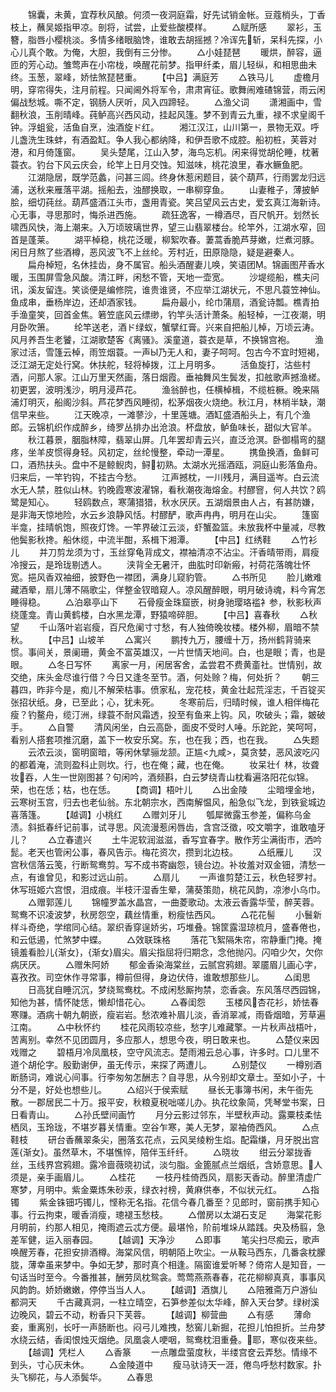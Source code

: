 <!-- { "loadSidebar": true } -->
　　锦囊，未黄，宜荐秋风酿。何须一夜洞庭霜，好先试销金帐。豆蔻梢头，丁香枝上，蘸吴姬指甲凉。剖将，试尝，止爱些酸模样。
　　△赋所感
　　翠衫，玉簪，脂唇小樱桃淡。多情多绪眼脑馋，谁敢去胡摇撼？冷诨先斩，呆科先探，小心儿真个敢。为俺，大胆，我倒有三分惨。
　　△小娃琵琶
　　暖烘，醉容，逼匝的芳心动。雏莺声在小帘栊，唤醒花前梦。指甲纤柔，眉儿轻纵，和相思曲未终。玉葱，翠峰，娇怯煞琵琶重。
　　【中吕】满庭芳
　　△铁马儿
　　虚檐月明，穿帘得失，注月前程。只闻阃外将军令，肃肃宵征。歌舞闹难碴锦营，雨云闲偏战愁城。嘶不定，钢肠人厌听，风入四蹄轻。
　　△渔父词
　　潇湘画中，雪翻秋浪，玉削晴峰。莼鲈高兴西风动，挂起风篷。梦不到青云九重，禄不求皇阁千钟。浮蛆瓮，活鱼自烹，浊酒旋ド红。
　　湘江汉江，山川第一，景物无双。呼儿盏洗生珠蚌，有酒盈缸。争人我心都纳降，和伊吾歌不成腔。船初桩，芙蓉对港，和月倚篷窗。
　　吴头楚尾，江山入梦，海鸟忘机。闲来得觉胡伦睡，枕著蓑衣。钓台下风云庆会，纶竿上日月交蚀。知滋味，桃花浪里，春水鳜鱼肥。
　　江湖隐居，既学范蠡，问甚三闾。终身休惹闲题目，装个葫芦，行雨罢龙归远浦，送秋来雁落平湖。摇船去，浊醪换取，一串柳穿鱼。
　　山妻稚子，薄披鲈脍，细切莼丝。葫芦盛酒江头市，盏用青瓷。笑吕望风云古史，爱玄真江海新诗。心无事，寻思那时，悔杀进西施。
　　疏狂逸客，一樽酒尽，百尺帆开。划然长啸西风快，海上潮来。入万顷玻璃世界，望三山翡翠楼台。纶竿外，江湖水窄，回首是蓬莱。
　　湖平棹稳，桃花泛暖，柳絮吹春。萋蒿香脆芦芽嫩，烂煮河豚。闲日月熬了些酒樽，恶风波飞不上丝纶。芳村近，田原隐隐，疑是避秦人。
　　扁舟棹短，名休挂齿，身不属官。船头酒醒妻儿唤，笑语团。锦画图芹香水暖，玉围屏雪急风酸。清江畔，闲愁不管，天地一壶宽。
　　沙堤缆船，樵夫问讯，溪友留连。笑谈便是编修院，谁贵谁贤，不应举江湖状元，不思凡蓑笠神仙。鱼成串，垂杨岸边，还却酒家钱。
　　扁舟最小，纶巾蒲扇，酒瓮诗瓢。樵青拍手渔童笑，回首金焦。箬笠底风云缥缈，钓竿头活计萧条。船轻棹，一江夜潮，明月卧吹箫。
　　纶竿送老，酒ド绿蚁，蟹擘红膏。兴来自把船儿棹，万顷云涛。风月养吾生老饕，江湖歌楚客《离骚》。溪童道，蓑衣是草，不换锦宫袍。
　　渔家过活，雪篷云棹，雨笠烟蓑。一声Ы乃无人和，妻子呵呵。包古今不宜时短褐，泛江湖无定处行窝。休扶舵，轻将棹拨，江上月明多。
　　活鱼旋打，沽些村酒，问那人家。江山万里天然画，落日烟霞。垂袖舞风生鬓发，扣舷歌声撼渔槎。初更罢，波明浅沙，明月浸芦花。
　　渔翁醉也，任横棹楫，不缆桩橛。晚来隔浦灯明灭，船阁沙斜。芦花梦西风睡彻，松茅烟夜火烧绝。秋江月，林梢半缺，潮信早来些。
　　江天晚凉，一滩蓼沙，十里莲塘。酒缸盛酒船头上，有几个渔郎。云锦机织作成醉乡，绮罗丛排办出沧浪。杯盘放，鲈鱼味长，甜似大官羊。
　　秋江暮景，胭脂林障，翡翠山屏。几年罢却青云兴，直泛沧溟。卧御榻弯的腿疼，坐羊皮惯得身轻。风初定，丝纶慢整，牵动一潭星。
　　携鱼换酒，鱼鲜可口，酒热扶头。盘中不是鲸鲵肉，鲟初熟。太湖水光摇酒瓯，洞庭山影落鱼舟。归来后，一竿钓钩，不挂古今愁。
　　江声撼枕，一川残月，满目遥岑。白云流水无人禁，胜似山林。钓晚霞寒波濯锦，看秋潮夜海熔金。村醪窨，何人共饮？鸥鹭是知心。
　　轻鸥数点，寒蒲猎猎，秋水厌厌。五湖烟景由人占，有甚防嫌，是非海天惊地险，水云乡浪静风恬。村醪酽，歌声冉冉，明月在山尖。
　　篷窗半龛，挂晴帆饱，照夜灯馋。一竿界破江云淡，虾蟹盈篮。未放我杯中量减，尽教他鬓影秋搀。船休缆，中流半酣，系楫下湘潭。
　　【中吕】红绣鞋
　　△竹衫儿
　　并刀剪龙须为寸，玉丝穿龟背成文，襟袖清凉不沾尘。汗香晴带雨，肩瘦冷搜云，是玲珑剔透人。
　　浃背全无暑汗，曲肱时印新瘢，衬荷花落魄壮怀宽。挹风香双袖细，披野色一襟团，满身儿窥豹管。
　　△书所见
　　脸儿嫩难藏酒晕，扇儿薄不隔歌尘，佯整金钗暗窥人。凉风醒醉眼，明月破诗魂，料今宵怎睡得稳。
　　△泊皋亭山下
　　石骨瘦金珠窟嵌，树身驰璎珞褴衤参，秋影秋声绕蓬龛。青山黄鹤楼，白水黑龙潭，野猿啼碎胆。
　　【中吕】喜春秋
　　△秋望
　　千山落叶岩岩瘦，百尺危阑寸寸愁，有人独倚晚妆楼。楼外柳，眉暗不禁秋。
　　【中吕】山坡羊
　　△寓兴
　　鹏抟九万，腰缠十万，扬州鹤背骑来惯。事间关，景阑珊，黄金不富英雄汉，一片世情天地间。白，也是眼；青，也是眼。
　　△冬日写怀
　　离家一月，闲居客舍，孟尝君不费黄齑社。世情别，故交绝，床头金尽谁行借？今日又逢冬至节。酒，何处赊？梅，何处折？
　　朝三暮四，昨非今是，痴儿不解荣枯事。偾家私，宠花枝，黄金壮起荒淫志，千百锭买张招状纸。身，已至此；心，犹未死。
　　冬寒前后，归晴时候，谁人相伴梅花瘦？钓鳌舟，缆汀洲，绿蓑不耐风霜透，投至有鱼来上钩。风，吹破头；霜，皴破手。
　　△自警
　　清风闲坐，白云高卧，面皮不受时人唾。乐跎跎，笑呵呵，看别人搭套项推沉磨，盖下一枚安乐窝。东，也在我；西，也在我。
　　△失题
　　云浓云淡，窗明窗暗，等闲休擘骊龙颔。正尴<九咸>，莫贪婪，恶风波吃闪的都着淹，流则盈科止则坎。行，也在俺；藏，也在俺。
　　妆呆壮亻林，妆聋妆吞，人生一世刚图甚？句闲吟，酒频斟，白云梦绕青山枕看遍洛阳花似锦。荣，也在恁；枯，也在恁。
　　【商调】梧叶儿
　　△出金陵
　　尘暗埋金地，云寒树玉宫，归去也老仙翁。东北朝宗水，西南解愠风，船急似飞龙，到铁瓮城边喜落篷。
　　【越调】小桃红
　　△赠刘牙儿
　　瓠犀微露玉参差，偏称乌金渍。斜抵春纤记前事，试寻思。风流漫惹闲唇齿，含宫泛徵，咬文嚼字，谁敢嗑牙儿？
　　△立春遣兴
　　土牛泥软润滋滋，香写宜春字。散作芳尘满街市，洒吟髭。老天也管闲公事，春风告示。梅花资次，攒到北边枝。
　　△纸雁儿
　　汉宫秋信落云笺，行断鸳鸯剪。写不成书寄幽怨，镜台边。补妆羞对双金钿，清愁一点，有谁曾见，和影过远山前。
　　△扇儿
　　一声谁剪楚江云，秋色轻罗衬。休写班姬六宫恨，泪成痕。半枝汗湿香生晕，蒲葵策勋，桃花风韵，凉渗小乌巾。
　　△赠郭莲儿
　　锦幢罗盖水晶宫，一曲菱歌动。太液云香露华莹，醉芙蓉。鸳鸯不识凌波梦，秋房怨空，藕丝情重，粉瘦怯西风。
　　△花花髻
　　小鬟新样斗奇绝，学绾同心结。翠织香穿逞娇劣，巧堆叠。锦筐露湿琼梳月，盛春倦也，和云低遏，忙煞梦中蝶。
　　△效联珠格
　　落花飞絮隔朱帘，帘静重门掩。掩镜羞看脸儿{渐女}，{渐女}眉尖。眉尖指屈将归期念，念他抛闪。闪咱少欠，欠你病厌厌。
　　△赠朱阿娇
　　郁金香染海棠丝，云腻宫鸦翅。翠靥眉儿画心字，喜孜孜。司空休作寻常事，樽前但得，身边伏侍，谁敢想那些儿。
　　△闺思
　　日高犹自睡沉沉，梦绕鸳鸯枕。不成闲愁厮拘禁，恋香衾。东风落尽西园锦，知他为甚，情怀陡恁，懒却惜花心。
　　△春闺怨
　　玉楼风杏花衫，娇怯春寒赚。酒病十朝九朝嵌，瘦岩岩。愁浓难补眉儿淡，香消翠减，雨昏烟暗，芳草遍江南。
　　△中秋怀约
　　桂花风雨较凉些，愁字儿难藏擎。一片秋声战梧叶，苦离别。幸然不见团圆月，多应那人，想思今夜，明日敢来也。
　　△楚仪来因戏赠之
　　碧梧月冷凤凰枝，空守风流志。楚雨湘云总心事，许多时。口儿里不道个胡伦字。殷勤谢伊，虽无传示，来探了两遭儿。
　　△别楚仪
　　一樽别酒断肠词，难说心间事。行李匆匆怎酬志？自寻思，从今别却文章士。至如小子，十分不是，好处也想些儿。
　　△绍兴于侯索赋
　　昼长无事簿书闲，未午衙先散。一郡居民二十万。报平安，秋粮夏税咄嗟儿办。执花纹象简，凭琴堂书案，日日看青山。
　　△孙氏壁间画竹
　　月分云影过邻东，半壁秋声动。露粟枝柔怯栖凤，玉玲珑，不堪岁暮关情重。空谷乍寒，美人无梦，翠袖倚西风。
　　△点鞋枝
　　研台香蘸翠条尖，圈落玄花点，云风吴绫粉生焰。配霜缣，月牙脱出宫莲{渐女}。虽然草木，不堪憔悴，陪伴玉纤纤。
　　△晓妆
　　绀云分翠拢香丝，玉线界宫鸦翅。露冷啬薇晓初试，淡匀脂。金篦腻点兰烟纸，含娇意思。人须是，亲手画眉儿。
　　△桂花
　　一枝丹桂倚西风，扇影天香动。醉里清虚广寒梦，月明中。紫金粟炼朱砂汞，绿衣衬榜，黄麻供奉，不似状元红。
　　△指镯
　　紫金铢钿巧镯儿，悭称无名指。花信今春几番至？见郎时，窗前携手知心事。行云拘束，暖香消瘦，璁褪玉愁枝。
　　△僧房以太湖石支足
　　海棠花影月明前，约那人相见，掩雨遮云忒方便。最堪怜，阶前堆垛从踏践。央及杨翦，急差军健，运入丽春园。
　　【越调】天净沙
　　△即事
　　笔尖扫尽痴云，歌声唤醒芳春，花担安排酒樽。海棠风信，明朝陌上吹尘。一从鞍马西东，几番衾枕朦胧，薄幸虽来梦中。争如无梦，那时真个相逢。隔窗谁爱听琴？倚帘人是知音，一句话当时至今。今番推甚，酬劳凤枕鸳衾。莺莺燕燕春春，花花柳柳真真，事事风风韵韵。娇娇嫩嫩，停停当当人人。
　　【越调】酒旗儿
　　△陪雅斋万户游仙都洞天
　　千古藏真洞，一柱立晴空，石笋参差似太华峰，醉入天台梦。绿树溪边晚风，碧云不动，粉香只下芙蓉。
　　【越调】柳营曲
　　△有感
　　薄命妾，重离别，长吁一声肠断也。闷弓儿难拽，愁窖儿新掘，花担儿怕担折。兰舟梦水绕云结，香闺恨烛灭烟绝。凤凰衾人哽咽，鸳鸯枕泪重叠。耶，寒似夜来些。
　　【越调】凭栏人
　　△香篆
　　一点雕盘萤度秋，半缕宫奁云弄愁。情缘不到头，寸心灰未休。
　　△金陵道中
　　瘦马驮诗天一涯，倦鸟呼愁村数家。扑头飞柳花，与人添鬓华。
　　△春思
